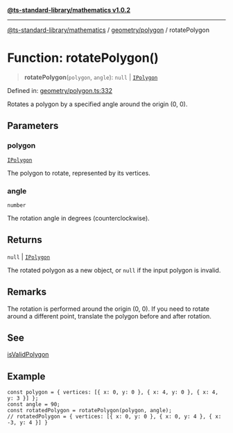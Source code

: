 [**@ts-standard-library/mathematics v1.0.2**](../../../README.md)

***

[@ts-standard-library/mathematics](../../../README.md) / [geometry/polygon](../README.md) / rotatePolygon

# Function: rotatePolygon()

> **rotatePolygon**(`polygon`, `angle`): `null` \| [`IPolygon`](../interfaces/IPolygon.md)

Defined in: [geometry/polygon.ts:332](https://github.com/gabaudette/ts-stdlib/blob/4a412e6fb273dc9fcab54b84c05921f52dac4b3f/packages/mathematics/src/geometry/polygon.ts#L332)

Rotates a polygon by a specified angle around the origin (0, 0).

## Parameters

### polygon

[`IPolygon`](../interfaces/IPolygon.md)

The polygon to rotate, represented by its vertices.

### angle

`number`

The rotation angle in degrees (counterclockwise).

## Returns

`null` \| [`IPolygon`](../interfaces/IPolygon.md)

The rotated polygon as a new object, or `null` if the input polygon is invalid.

## Remarks

The rotation is performed around the origin (0, 0). If you need to rotate around a different point,
translate the polygon before and after rotation.

## See

[isValidPolygon](isValidPolygon.md)

## Example

```
const polygon = { vertices: [{ x: 0, y: 0 }, { x: 4, y: 0 }, { x: 4, y: 3 }] };
const angle = 90;
const rotatedPolygon = rotatePolygon(polygon, angle);
// rotatedPolygon = { vertices: [{ x: 0, y: 0 }, { x: 0, y: 4 }, { x: -3, y: 4 }] }
```
